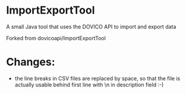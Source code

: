 ImportExportTool
================

A small Java tool that uses the DOVICO API to import and export data


Forked from dovicoapi/ImportExportTool


Changes:
========
* the line breaks in CSV files are replaced by space, so that the file is actually usable behind first line with \n in description field :-)

